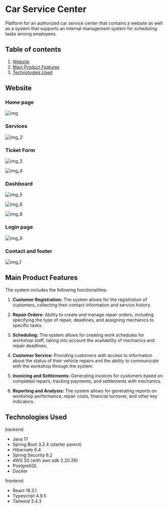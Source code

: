 # Car Service Center

Platform for an authorized car service center that contains a website as well as a 
system that supports an internal management system for scheduling tasks among employees.


## Table of contents

1. [Website](#website)
2. [Main Product Features](#main-product-features)
3. [Technologies Used](#technologies-used)

## Website

### Home page
![img](https://github.com/user-attachments/assets/666fbcef-780c-40ca-9f50-dafa09c7dec4)


### Services
![img_2](https://github.com/user-attachments/assets/0d6c6eaa-82ad-4e3d-bc74-f25c1db175af)

### Ticket Form
![img_3](https://github.com/user-attachments/assets/41e56619-2cbf-46c6-acad-e09e8e6c6559)

![img_4](https://github.com/user-attachments/assets/004c7e8e-e342-455b-814b-c25fa46b2abf)

### Dashboard
![img_5](https://github.com/user-attachments/assets/a9c5d92a-ce07-4572-a38b-28690e25dd10)

![img_6](https://github.com/user-attachments/assets/f911250b-f528-4cb1-8532-f31982e6aa01)

![img_8](https://github.com/user-attachments/assets/b1c96834-8f8e-4d02-91cc-8b5fa14fb454)

### Login page
![img_9](https://github.com/user-attachments/assets/d408862b-8ebf-4a28-9f8d-bd2ab4a9d4e5)

### Contact and footer
![img_1](https://github.com/user-attachments/assets/909dfa1a-e712-4480-8e5b-430bf1cdc0fa)

## Main Product Features

The system includes the following functionalities:

1. **Customer Registration:** The system allows for the registration of customers, collecting 
their contact information and service history.

2. **Repair Orders:** Ability to create and manage repair orders, including specifying the 
type of repair, deadlines, and assigning mechanics to specific tasks.

3. **Scheduling:** The system allows for creating work schedules for workshop staff, taking into 
account the availability of mechanics and repair deadlines.

4. **Customer Service:** Providing customers with access to information about the status of their 
vehicle repairs and the ability to communicate with the workshop through the system.

5. **Invoicing and Settlements:** Generating invoices for customers based on completed repairs, 
tracking payments, and settlements with mechanics.

6. **Reporting and Analysis:** The system allows for generating reports on workshop performance, 
repair costs, financial turnover, and other key indicators.

## Technologies Used
backend:
- Java 17
- Spring Boot 3.2.4 (starter parent)
- Hibernate 6.4
- Spring Security 6.2
- AWS S3 (with aws sdk 2.20.26)
- PostgreSQL
- Docker

frontend:
- React 18.3.1
- Typescript 4.9.5
- Tailwind 3.4.3
